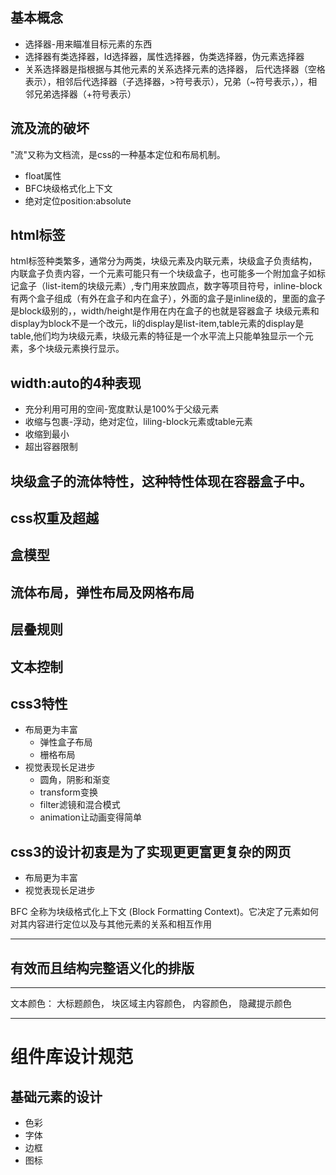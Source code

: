 ## 基本概念
  - 选择器-用来瞄准目标元素的东西
  - 选择器有类选择器，Id选择器，属性选择器，伪类选择器，伪元素选择器
  - 关系选择器是指根据与其他元素的关系选择元素的选择器， 后代选择器（空格表示），相邻后代选择器（子选择器，>符号表示），兄弟（~符号表示，），相邻兄弟选择器（+符号表示）

## 流及流的破坏
"流"又称为文档流，是css的一种基本定位和布局机制。
- float属性
- BFC块级格式化上下文
- 绝对定位position:absolute

## html标签
html标签种类繁多，通常分为两类，块级元素及内联元素，块级盒子负责结构，内联盒子负责内容，一个元素可能只有一个块级盒子，也可能多一个附加盒子如标记盒子（list-item的块级元素）,专门用来放圆点，数字等项目符号，inline-block有两个盒子组成（有外在盒子和内在盒子），外面的盒子是inline级的，里面的盒子是block级别的，，width/height是作用在内在盒子的也就是容器盒子
块级元素和display为block不是一个改元，li的display是list-item,table元素的display是table,他们均为块级元素，块级元素的特征是一个水平流上只能单独显示一个元素，多个块级元素换行显示。

## width:auto的4种表现
- 充分利用可用的空间-宽度默认是100%于父级元素
- 收缩与包裹-浮动，绝对定位，liling-block元素或table元素
- 收缩到最小
- 超出容器限制

## 块级盒子的流体特性，这种特性体现在容器盒子中。

## css权重及超越


## 盒模型

## 流体布局，弹性布局及网格布局


## 层叠规则


## 文本控制


## css3特性
- 布局更为丰富
  - 弹性盒子布局
  - 栅格布局
- 视觉表现长足进步
  - 圆角，阴影和渐变
  - transform变换
  - filter滤镜和混合模式
  - animation让动画变得简单
## css3的设计初衷是为了实现更更富更复杂的网页
  - 布局更为丰富
  - 视觉表现长足进步

BFC 全称为块级格式化上下文 (Block Formatting Context)。它决定了元素如何对其内容进行定位以及与其他元素的关系和相互作用

-----------------------------------------------------------------------

## 有效而且结构完整语义化的排版










------------------------------------------
文本颜色： 大标题颜色， 块区域主内容颜色， 内容颜色， 隐藏提示颜色



------------------------------
# 组件库设计规范

## 基础元素的设计
- 色彩
- 字体
- 边框
- 图标